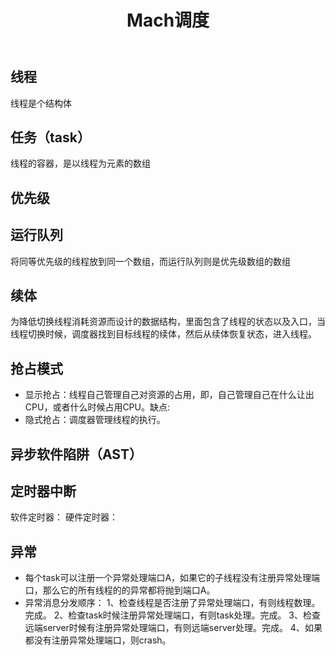 ﻿---
title: Mach调度
categories: 
 - Apple Development
 - 深入解析Mac OS X && iOS操作系统笔记
 - 内核
tags:
 - 内核
 - Mach
---

## 线程
线程是个结构体
## 任务（task）
线程的容器，是以线程为元素的数组
## 优先级
## 运行队列
将同等优先级的线程放到同一个数组，而运行队列则是优先级数组的数组
## 续体
为降低切换线程消耗资源而设计的数据结构，里面包含了线程的状态以及入口，当线程切换时候，调度器找到目标线程的续体，然后从续体恢复状态，进入线程。
## 抢占模式
- 显示抢占：线程自己管理自己对资源的占用，即，自己管理自己在什么让出CPU，或者什么时候占用CPU。缺点:
- 隐式抢占：调度器管理线程的执行。
## 异步软件陷阱（AST）

## 定时器中断
软件定时器：
硬件定时器：
## 异常
- 每个task可以注册一个异常处理端口A，如果它的子线程没有注册异常处理端口，那么它的所有线程的的异常都将抛到端口A。
- 异常消息分发顺序：
1、检查线程是否注册了异常处理端口，有则线程数理。完成。
2、检查task时候注册异常处理端口，有则task处理。完成。
3、检查远端server时候有注册异常处理端口，有则远端server处理。完成。
4、如果都没有注册异常处理端口，则crash。






